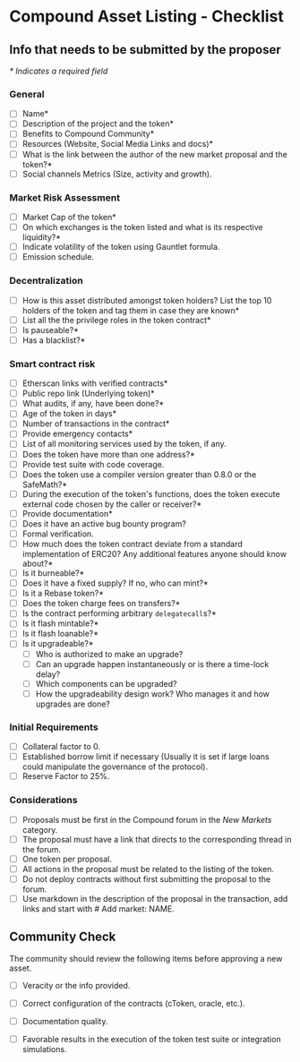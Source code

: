 # Compound Asset Listing - Checklist

## Info that needs to be submitted by the proposer

*\* Indicates a required field*

### General

- [ ] Name*
- [ ] Description of the project and the token*
- [ ] Benefits to Compound Community*
- [ ] Resources (Website, Social Media Links and docs)*
- [ ] What is the link between the author of the new market proposal and the token?*
- [ ] Social channels Metrics (Size, activity and growth).

### Market Risk Assessment

- [ ] Market Cap of the token*
- [ ] On which exchanges is the token listed and what is its respective liquidity?*
- [ ] Indicate volatility of the token using Gauntlet formula.
- [ ] Emission schedule.

### Decentralization

- [ ] How is this asset distributed amongst token holders? List the top 10 holders of the token and tag them in case they are known*
- [ ] List all the the privilege roles in the token contract*
- [ ] Is pauseable?*
- [ ] Has a blacklist?*

### Smart contract risk

- [ ] Etherscan links with verified contracts*
- [ ] Public repo link (Underlying token)*
- [ ] What audits, if any, have been done?*
- [ ] Age of the token in days*
- [ ] Number of transactions in the contract*
- [ ] Provide emergency contacts*
- [ ] List of all monitoring services used by the token, if any.
- [ ] Does the token have more than one address?*
- [ ] Provide test suite with code coverage.
- [ ] Does the token use a compiler version greater than 0.8.0 or the SafeMath?*
- [ ] During the execution of the token's functions, does the token execute external code chosen by the caller or receiver?*
- [ ] Provide documentation*
- [ ] Does it have an active bug bounty program?
- [ ] Formal verification.
- [ ] How much does the token contract deviate from a standard implementation of ERC20? Any additional features anyone should know about?*
- [ ] Is it burneable?*
- [ ] Does it have a fixed supply? If no, who can mint?*
- [ ] Is it a Rebase token?*
- [ ] Does the token charge fees on transfers?*
- [ ] Is the contract performing arbitrary `delegatecall`s?*
- [ ] Is it flash mintable?*
- [ ] Is it flash loanable?*
- [ ] Is it upgradeable?*
  - [ ] Who is authorized to make an upgrade?
  - [ ] Can an upgrade happen instantaneously or is there a time-lock delay?
  - [ ] Which components can be upgraded?
  - [ ] How the upgradeability design work? Who manages it and how upgrades are done?

### Initial Requirements

- [ ] Collateral factor to 0.
- [ ] Established borrow limit if necessary (Usually it is set if large loans could manipulate the governance of the protocol).
- [ ] Reserve Factor to 25%.

### Considerations

- [ ] Proposals must be first in the Compound forum in the *New Markets* category.
- [ ] The proposal must have a link that directs to the corresponding thread in the forum.
- [ ] One token per proposal.
- [ ] All actions in the proposal must be related to the listing of the token.
- [ ] Do not deploy contracts without first submitting the proposal to the forum.
- [ ] Use markdown in the description of the proposal in the transaction, add links and start with # Add market: NAME.

## Community Check
The community should review the following items before approving a new asset.

- [ ] Veracity or the info provided.
- [ ] Correct configuration of the contracts (cToken, oracle, etc.).
- [ ] Documentation quality.
- [ ] Favorable results in the execution of the token test suite or integration simulations.


